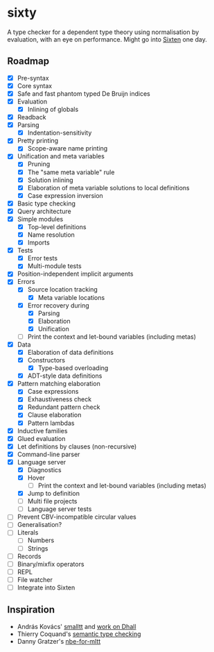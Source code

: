 # sixty

A type checker for a dependent type theory using normalisation by evaluation,
with an eye on performance.
Might go into [Sixten](https://github.com/ollef/sixten) one day.

## Roadmap

- [x] Pre-syntax
- [x] Core syntax
- [x] Safe and fast phantom typed De Bruijn indices
- [x] Evaluation
  - [x] Inlining of globals
- [x] Readback
- [x] Parsing
  - [x] Indentation-sensitivity
- [x] Pretty printing
  - [x] Scope-aware name printing
- [x] Unification and meta variables
  - [x] Pruning
  - [x] The "same meta variable" rule
  - [x] Solution inlining
  - [x] Elaboration of meta variable solutions to local definitions
  - [x] Case expression inversion
- [x] Basic type checking
- [x] Query architecture
- [x] Simple modules
  - [x] Top-level definitions
  - [x] Name resolution
  - [x] Imports
- [x] Tests
  - [x] Error tests
  - [x] Multi-module tests
- [x] Position-independent implicit arguments
- [x] Errors
  - [x] Source location tracking
    - [x] Meta variable locations
  - [x] Error recovery during
    - [x] Parsing
    - [x] Elaboration
    - [x] Unification
  - [ ] Print the context and let-bound variables (including metas)
- [x] Data
  - [x] Elaboration of data definitions
  - [x] Constructors
    - [x] Type-based overloading
  - [x] ADT-style data definitions
- [x] Pattern matching elaboration
  - [x] Case expressions
  - [x] Exhaustiveness check
  - [x] Redundant pattern check
  - [x] Clause elaboration
  - [x] Pattern lambdas
- [x] Inductive families
- [x] Glued evaluation
- [x] Let definitions by clauses (non-recursive)
- [x] Command-line parser
- [x] Language server
  - [x] Diagnostics
  - [x] Hover
    - [ ] Print the context and let-bound variables (including metas)
  - [x] Jump to definition
  - [ ] Multi file projects
  - [ ] Language server tests
- [ ] Prevent CBV-incompatible circular values
- [ ] Generalisation?
- [ ] Literals
  - [ ] Numbers
  - [ ] Strings
- [ ] Records
- [ ] Binary/mixfix operators
- [ ] REPL
- [ ] File watcher
- [ ] Integrate into Sixten

## Inspiration

* András Kovács' [smalltt](https://github.com/AndrasKovacs/smalltt) and [work on Dhall](https://discourse.dhall-lang.org/t/nbe-type-checking-conversion-checking/55)
* Thierry Coquand's [semantic type checking](http://www.cse.chalmers.se/~coquand/type.ps)
* Danny Gratzer's [nbe-for-mltt](https://github.com/jozefg/nbe-for-mltt)
